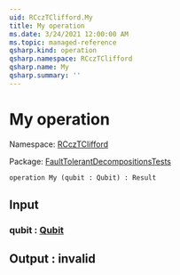 ```yaml
---
uid: RCczTClifford.My
title: My operation
ms.date: 3/24/2021 12:00:00 AM
ms.topic: managed-reference
qsharp.kind: operation
qsharp.namespace: RCczTClifford
qsharp.name: My
qsharp.summary: ''
---
```


# My operation

Namespace: [RCczTClifford](xref:RCczTClifford)

Package: [FaultTolerantDecompositionsTests](https://nuget.org/packages/FaultTolerantDecompositionsTests)




```qsharp
operation My (qubit : Qubit) : Result
```


## Input

### qubit : [Qubit](xref:microsoft.quantum.lang-ref.qubit)





## Output : __invalid<Result>__

